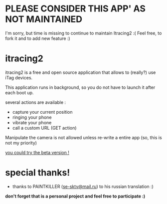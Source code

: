 # PLEASE CONSIDER THIS APP' AS NOT MAINTAINED
I'm sorry, but time is missing to continue to maintain Itracing2 :(
Feel free, to fork it and to add new feature :)

# itracing2
itracing2 is a free and open source application that allows to (really?) use iTag devices.

This application runs in background, so you do not have to launch it after each boot up.

several actions are available :

* capture your current position
* ringing your phone
* vibrate your phone
* call a custom URL (GET action)

Manipulate the camera is not allowed unless re-write a entire app (so, this is not my priority)

[you could try the beta version !](https://play.google.com/apps/testing/net.sylvek.itracing2)

# special thanks!

- thanks to PAINTKILLER (se-sktv@mail.ru) to his russian translation :)

**don't forget that is a personal project and feel free to participate :)**
